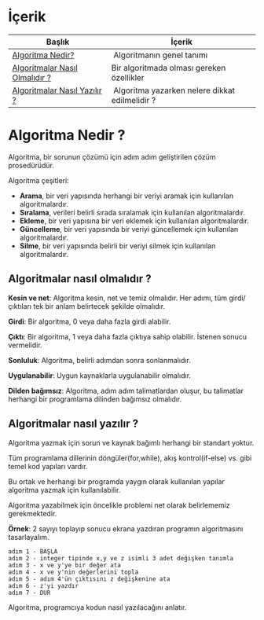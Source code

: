 # İçerik

Başlık | İçerik
--- | --- 
[Algoritma Nedir?](#algoritma) | Algoritmanın genel tanımı
[Algoritmalar Nasıl Olmalıdır ?](#ozellikler) | Bir algoritmada olması gereken özellikler
[Algoritmalar Nasıl Yazılır ?](#nasilyazilir) | Algoritma yazarken nelere dikkat edilmelidir ?


# Algoritma Nedir ?<a name="algoritma"></a>

Algoritma, bir sorunun çözümü için adım adım geliştirilen çözüm prosedürüdür.

Algoritma çeşitleri:

* **Arama**, bir veri yapısında herhangi bir veriyi aramak için kullanılan algoritmalardır.
* **Sıralama**, verileri belirli sırada sıralamak için kullanılan algoritmalardır.
* **Ekleme**, bir veri yapısına bir veri eklemek için kullanılan algoritmalardır.
* **Güncelleme**, bir veri yapısında bir veriyi güncellemek için kullanılan algoritmalardır.
* **Silme**, bir veri yapısında belirli bir veriyi silmek için kullanılan algoritmalardır.

## Algoritmalar nasıl olmalıdır ?<a name="ozellikler"></a>

__**Kesin ve net**__: Algoritma kesin, net ve temiz olmalıdır. Her adımı, tüm girdi/çıktıları tek bir anlam belirtecek şekilde olmalıdır.

__**Girdi**__: Bir algoritma, 0 veya daha fazla girdi alabilir.

__**Çıktı**__: Bir algoritma, 1 veya daha fazla çıktıya sahip olabilir. İstenen sonucu vermelidir.

__**Sonluluk**__: Algoritma, belirli adımdan sonra sonlanmalıdır.

__**Uygulanabilir**__: Uygun kaynaklarla uygulanabilir olmalıdır.

__**Dilden bağımsız**__: Algoritma, adım adım talimatlardan oluşur, bu talimatlar herhangi bir programlama dilinden bağımsız olmalıdır.

## Algoritmalar nasıl yazılır ?<a name="nasilyazilir"></a>

Algoritma yazmak için sorun ve kaynak bağımlı herhangi bir standart yoktur.

Tüm programlama dillerinin döngüler(for,while), akış kontrol(if-else) vs. gibi temel kod yapıları vardır.

Bu ortak ve herhangi bir programda yaygın olarak kullanılan yapılar algoritma yazmak için kullanılabilir.

Algoritma yazabilmek için öncelikle problemi net olarak belirlememiz gerekmektedir.

**Örnek**: 2 sayıyı toplayıp sonucu ekrana yazdıran programın algoritmasını tasarlayalım.

    adım 1 - BAŞLA
    adım 2 - integer tipinde x,y ve z isimli 3 adet değişken tanımla
    adım 3 - x ve y'ye bir değer ata
    adım 4 - x ve y'nin değerlerini topla
    adım 5 - adım 4'ün çıktısını z değişkenine ata
    adım 6 - z'yi yazdır
    adım 7 - DUR


Algoritma, programcıya kodun nasıl yazılacağını anlatır.

